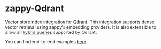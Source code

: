# zappy-Qdrant
Vector store index integration for [Qdrant](https://qdrant.tech/). This integration supports dense vector retrieval using zappy's embedding providers. It is also extensible to allow all [hybrid queries](https://qdrant.tech/documentation/concepts/hybrid-queries/) supported by Qdrant.

You can find end-to-end examples [here](https://github.com/marcellimentore/zappy/tree/main/zappy-qdrant/examples).
